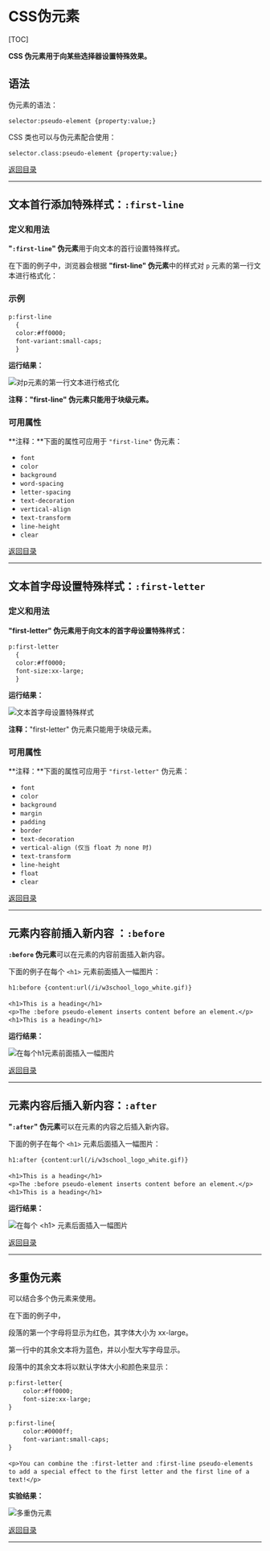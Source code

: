 # CSS伪元素

[TOC]

**CSS 伪元素用于向某些选择器设置特殊效果。**



## 语法

伪元素的语法：

```
selector:pseudo-element {property:value;}
```

CSS 类也可以与伪元素配合使用：

```
selector.class:pseudo-element {property:value;}
```



[返回目录](#CSS伪元素)

------



## 文本首行添加特殊样式：`:first-line` 

### 定义和用法

**"`:first-line`" 伪元素**用于向文本的首行设置特殊样式。

在下面的例子中，浏览器会根据 **"first-line" 伪元素**中的样式对 `p` 元素的第一行文本进行格式化：

### 示例

```
p:first-line
  {
  color:#ff0000;
  font-variant:small-caps;
  }
```

**运行结果：**

![对p元素的第一行文本进行格式化](..\..\image\first-line.png)

**注释："first-line" 伪元素只能用于块级元素。**

### 可用属性

**注释：**下面的属性可应用于 `"first-line"` 伪元素：

- `font`
- `color`
- `background`
- `word-spacing`
- `letter-spacing`
- `text-decoration`
- `vertical-align`
- `text-transform`
- `line-height`
- `clear`



[返回目录](#CSS伪元素)

------



## 文本首字母设置特殊样式：`:first-letter`

### 定义和用法

**"first-letter" 伪元素用于向文本的首字母设置特殊样式：**

```
p:first-letter
  {
  color:#ff0000;
  font-size:xx-large;
  }
```

**运行结果：**

![文本首字母设置特殊样式](..\..\image\first-letter.png)

**注释：**"first-letter" 伪元素只能用于块级元素。

### 可用属性

**注释：**下面的属性可应用于 `"first-letter"` 伪元素：

- `font`
- `color`
- `background`
- `margin`
- `padding`
- `border`
- `text-decoration`
- `vertical-align (仅当 float 为 none 时)`
- `text-transform`
- `line-height`
- `float`
- `clear`



[返回目录](#CSS伪元素)

------



## 元素内容前插入新内容 ：`:before` 

**`:before` 伪元素**可以在元素的内容前面插入新内容。

下面的例子在每个 `<h1>` 元素前面插入一幅图片：

```
h1:before {content:url(/i/w3school_logo_white.gif)}

<h1>This is a heading</h1>
<p>The :before pseudo-element inserts content before an element.</p>
<h1>This is a heading</h1>
```

**运行结果：**

![在每个h1元素前面插入一幅图片](..\..\image\before.png)



[返回目录](#CSS伪元素)

------



## 元素内容后插入新内容：`:after` 

**"`:after`" 伪元素**可以在元素的内容之后插入新内容。

下面的例子在每个 `<h1>` 元素后面插入一幅图片：

```
h1:after {content:url(/i/w3school_logo_white.gif)}

<h1>This is a heading</h1>
<p>The :before pseudo-element inserts content before an element.</p>
<h1>This is a heading</h1>
```

**运行结果：**

![在每个 `<h1>` 元素后面插入一幅图片](..\..\image\after.png)



[返回目录](#CSS伪元素)

------



## 多重伪元素

可以结合多个伪元素来使用。

在下面的例子中，

段落的第一个字母将显示为红色，其字体大小为 xx-large。

第一行中的其余文本将为蓝色，并以小型大写字母显示。

段落中的其余文本将以默认字体大小和颜色来显示：

```
p:first-letter{
    color:#ff0000;
    font-size:xx-large;
}

p:first-line{
    color:#0000ff;
    font-variant:small-caps;
}

<p>You can combine the :first-letter and :first-line pseudo-elements to add a special effect to the first letter and the first line of a text!</p>
```

**实验结果：**

![多重伪元素](..\..\image\多重伪元素.png)



[返回目录](#CSS伪元素)

------

